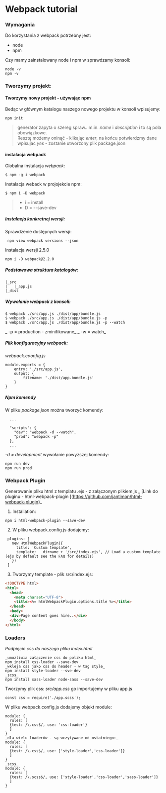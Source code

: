 # Webpack tutorial

### Wymagania

Do korzystania z webpack potrzebny jest:
* node 
* npm

Czy mamy zainstalowany node i npm w sprawdzamy konsoli:

```
node -v  
npm -v
```
### Tworzymy projekt:

#### Tworzymy nowy projekt - używając npm
Bedąc w głównym katalogu naszego nowego projektu w konsoli wpisujemy:  
```
npm init
```
> generator zapyta o szereg spraw.. m.in. _name_ i _description_ i to są pola obowiązkowe.  
Resztę możemy oninąć - klikając _enter_, na końcu potwierdzmy dane wpisujac *yes* - zostanie utworzony plik package.json

#### instalacja webpack

Globalna instalacja _webpack_:
```
$ npm -g i webpack
```
Instalacja weback w projojekcie npm: 
```
$ npm i -D webpack
```
> * i = install
> * D = --save-dev 

##### Instalacja konkretnej wersji:
Sprawdzenie dostępnych wersji:
```
 npm view webpack versions --json
```
Instalacja wersji 2.5.0
```
npm i -D webpack@2.2.0
```

##### Podstawowa struktura katalogów:
```
|_src
|	|_app.js
|_dist

```

##### Wywołanie webpack z konsoli:
```
$ webpack ./src/app.js ./dist/app/bundle.js
$ webpack ./src/app.js ./dist/app/bundle.js -p
$ webpack ./src/app.js ./dist/app/bundle.js -p --watch
```
_ -p = production - zminifikowane_
_ -w = watch_

##### Plik konfiguracyjny webpack:
*webpack.coonfig.js*
```
module.exports = {
	entry: './src/app.js',
	output: {
		filename: './dist/app.bundle.js'
	}
}
```

##### Npm komendy
W pliku *package.json* można tworzyć komendy:

```
  ...

  "scripts": {
    "dev": "webpack -d --watch",
    "prod": "webpack -p"
  },
  ...

```
_-d = development_
wywołanie powyższej komendy:
```
npm run dev
npm run prod
```
### Webpack Plugin
Generowanie pliku html z templatu .ejs - z załączonym plikiem js 
 _ [Link do pluginu - html-webpack-plugin ](https://github.com/jantimon/html-webpack-plugin}_
 1. Installation:
 ```
 npm i html-webpack-plugin --save-dev
 ```
 2. W pliku webpack.config.js dodajemy:
 ```
  plugins: [
    new HtmlWebpackPlugin({
      title: 'Custom template',
      template: __dirname + '/src/index.ejs', // Load a custom template (ejs by default see the FAQ for details)
    })
  ]
 ```
 3. Tworzymy template - plik src/index.ejs:
```html
<!DOCTYPE html>
<html>
  <head>
    <meta charset="UTF-8">
    <title><%= htmlWebpackPlugin.options.title %></title>
  </head>
  <body>
  <div>Page content goes hire..</div>
  </body>
</html>
```

### Loaders
_Podpięcie css do naszego pliku index.html_
```
_umożliwia załączenie css do poliku html_  
npm install css-loader --save-dev  
_wkleja css jako css do header - w tag style_   
npm install style-loader --sve-dev  
_scss_
npm install sass-loader node-sass --save-dev
```
Tworzymy plik css: *src/app.css*   go importujemy w pliku app.js 
```
const css = require('./app.scss');
```

W pliku webpack.config.js dodajemy objekt module:
```
module: {
  rules: [
  {test: /\.css$/, use: 'css-loader'}
  ]
}
_dla wielu loaderów - są wczytywane od ostatniego:_
module: {
  rules: [
  {test: /\.css$/, use: ['style-loader','css-loader']}
  ]
}
_scss_
module: {
  rules: [
  {test: /\.scss$/, use: ['style-loader','css-loader','sass-loader']}
  ]
}
```